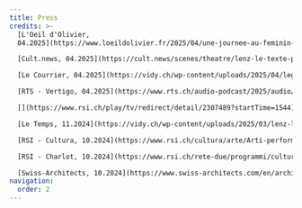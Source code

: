 ```yaml
---
title: Press
credits: >-
  [L'Oeil d'Olivier,
  04.2025](https://www.loeildolivier.fr/2025/04/une-journee-au-feminin-au-vidy-lausanne/)\

  [Cult.news, 04.2025](https://cult.news/scenes/theatre/lenz-le-texte-physique-dune-folie-tendre-a-vidy/)\

  [Le Courrier, 04.2025](https://vidy.ch/wp-content/uploads/2025/04/legarement-en-partage-le-courrier-lecourrierch.pdf)\

  [RTS - Vertigo, 04.2025](https://www.rts.ch/audio-podcast/2025/audio/de-lenz-a-cyrano-le-theatre-classique-revisite-par-des-femmes-28841105.html)\

  [](https://www.rsi.ch/play/tv/redirect/detail/2307489?startTime=1544)[RSI - Turné, 11.2024](https://www.rsi.ch/play/tv/redirect/detail/2307489?startTime=1544)\

  [Le Temps, 11.2024](https://vidy.ch/wp-content/uploads/2025/03/lenz-le-temps.pdf)\

  [RSI - Cultura, 10.2024](https://www.rsi.ch/cultura/arte/Arti-performative-in-città-per-abitare-meglio-lo-spazio-comune--2314749.html)\

  [RSI - Charlot, 10.2024](https://www.rsi.ch/rete-due/programmi/cultura/charlot/Corpo-performance-e-spazio-urbano--2264651.html)\

  [Swiss-Architects, 10.2024](https://www.swiss-architects.com/en/architecture-news/gefunden/die-zukunft-wieder-in-die-hand-nehmen)[](https://www.swiss-architects.com/en/architecture-news/gefunden/die-zukunft-wieder-in-die-hand-nehmen)
navigation:
  order: 2
---
```

